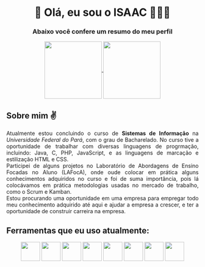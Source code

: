 <div>
  <h1 align="center">👋 Olá, eu sou o ISAAC 🧑🏽‍💻</h1>
  <h3 align="center">Abaixo você confere um resumo do meu perfil</h3>
</div>
 <div>
  <div align="center">
   <a href="https://github.com/error404isaac/github-readme-stats">
    <img height=150 align="center" src="https://github-readme-stats.vercel.app/api?username=error404isaac&theme=apprentice&bg_color=00000000&show_icons=true" />
  </a>
  <a href="https://github.com/error404isaac/convoychat">
   <img height=150 align="center" src="https://github-readme-stats.vercel.app/api/top-langs?username=error404isaac&layout=donut&theme=apprentice&bg_color=00000000" />
  </a>
 </div>
   <div>
     <h2>Sobre mim ✌️</h2>
     <p align="justify">Atualmente estou concluindo o curso de <strong>Sistemas de Informação</strong> na <i>Universidade Federal do Pará</i>, com o grau de Bacharelado. No curso tive a oportunidade de trabalhar com diversas linguagens de progrmação, incluindo: Java, C, PHP, JavaScript, e as linguagens de marcação e estilização HTML e CSS.</br>Participei de alguns projetos no Laboratório de Abordagens de Ensino Focadas no Aluno (LAFocA), onde oude colocar em prática alguns conhecimentos adquiridos no curso e foi de suma importância, pois lá colocávamos em prática metodologias usadas no mercado de trabalho, como o Scrum e Kamban.</br>Estou procurando uma oportunidade em uma empresa para empregar todo meu conhecimento adquirido até aqui e ajudar a empresa a crescer, e ter a oportunidade de construir carreira na empresa.</p>
   </div>
   <div>
     <div>
       <h2>Ferramentas que eu uso atualmente:</h2>
     </div>
     <div align="center">
       <img height="50" width="50" src="https://cdn.jsdelivr.net/gh/devicons/devicon/icons/java/java-original-wordmark.svg" />
       <img height="50" width="50" src="https://cdn.jsdelivr.net/gh/devicons/devicon/icons/spring/spring-original.svg" />
       <img height="50" width="50" src="https://cdn.jsdelivr.net/gh/devicons/devicon/icons/javascript/javascript-plain.svg" />
       <img height="50" width="50" src="https://cdn.jsdelivr.net/gh/devicons/devicon/icons/html5/html5-original-wordmark.svg" />
       <img height="50" width="50" src="https://cdn.jsdelivr.net/gh/devicons/devicon/icons/css3/css3-original-wordmark.svg" />
       <img height="50" width="50" src="https://cdn.jsdelivr.net/gh/devicons/devicon/icons/php/php-plain.svg" />
       <img height="50" width="50" src="https://cdn.jsdelivr.net/gh/devicons/devicon/icons/laravel/laravel-plain-wordmark.svg" />
       <img height="50" width="50" src="https://cdn.jsdelivr.net/gh/devicons/devicon/icons/bootstrap/bootstrap-original-wordmark.svg" />
   </div>
</div>
